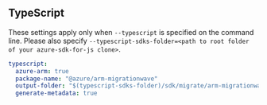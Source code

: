 ## TypeScript

These settings apply only when `--typescript` is specified on the command line.
Please also specify `--typescript-sdks-folder=<path to root folder of your azure-sdk-for-js clone>`.

``` yaml $(typescript)
typescript:
  azure-arm: true
  package-name: "@azure/arm-migrationwave"
  output-folder: "$(typescript-sdks-folder)/sdk/migrate/arm-migrationwave"
  generate-metadata: true
```
